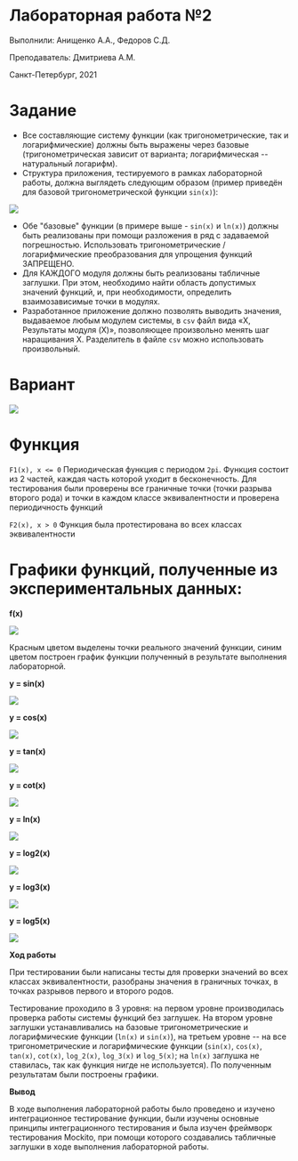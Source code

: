# Лабораторная работа №2

Выполнили: Анищенко А.А., Федоров С.Д.

Преподаватель: Дмитриева А.М.

Санкт-Петербург, 2021

Задание
=======
* Все составляющие систему функции (как тригонометрические, так и логарифмические) должны быть выражены через базовые (тригонометрическая зависит от варианта; логарифмическая -- натуральный логарифм).
* Структура приложения, тестируемого в рамках лабораторной работы, должна выглядеть следующим образом (пример приведён для базовой тригонометрической функции `sin(x)`):

![](../processing/images/lab2/lab2_task.png)

* Обе "базовые" функции (в примере выше - `sin(x)` и `ln(x)`) должны быть реализованы при помощи разложения в ряд с задаваемой погрешностью. Использовать тригонометрические / логарифмические преобразования для упрощения функций ЗАПРЕЩЕНО.
* Для КАЖДОГО модуля должны быть реализованы табличные заглушки. При этом, необходимо найти область допустимых значений функций, и, при необходимости, определить взаимозависимые точки в модулях.
* Разработанное приложение должно позволять выводить значения, выдаваемое любым модулем системы, в `сsv` файл вида «X, Результаты модуля (X)», позволяющее произвольно менять шаг наращивания Х. Разделитель в файле `csv` можно использовать произвольный.

Вариант
=======

![](../processing/images/lab2/lab2_variant_task.png)

Функция
======

`F1(x), x <= 0`
Периодическая функция с периодом `2pi`. Функция состоит из 2 частей, каждая часть
которой уходит в бесконечность. Для тестирования были проверены все граничные
точки (точки разрыва второго рода) и точки в каждом классе эквивалентности и
проверена периодичность функций

`F2(x), x > 0`
Функция была протестирована во всех классах эквивалентности

Графики функций, полученные из экспериментальных данных:
==========

**f(x)**

![](../processing/images/lab2/func.png)

Красным цветом выделены точки реального значений функции,
синим цветом построен график функции полученный в результате 
выполнения лабораторной. 

**y = sin(x)**

![](../processing/images/lab2/sin.png)

**y = cos(x)**

![](../processing/images/lab2/cos.png)

**y = tan(x)**

![](../processing/images/lab2/tan.png)

**y = cot(x)**

![](../processing/images/lab2/cot.png)

**y = ln(x)**

![](../processing/images/lab2/ln.png)

**y = log2(x)**

![](../processing/images/lab2/log2.png)

**y = log3(x)**

![](../processing/images/lab2/log3.png)

**y = log5(x)**

![](../processing/images/lab2/log5.png)

**Ход работы**

При тестировании были написаны тесты для проверки значений во всех классах
эквивалентности, разобраны значения в граничных точках, в точках разрывов первого и второго родов.

Тестирование проходило в 3 уровня: на первом уровне производилась проверка
работы системы функций без заглушек. На втором уровне заглушки устанавливались на базовые тригонометрические и
логарифмические функции (`ln(x)` и `sin(x)`), на третьем уровне -- на все тригонометрические и
логарифмические функции (`sin(x)`, `cos(x)`, `tan(x)`, `cot(x)`, `log_2(x)`, `log_3(x)` и `log_5(x)`; на `ln(x)` заглушка не ставилась, так как функция нигде не используется).
По полученным результатам были построены графики.

**Вывод**

В ходе выполнения лабораторной работы было проведено и изучено интеграционное
тестирование функции, были изучены основные принципы интеграционного
тестирования и была изучен фреймворк тестирования Mockito, при помощи которого
создавались табличные заглушки в ходе выполнения лабораторной работы.
